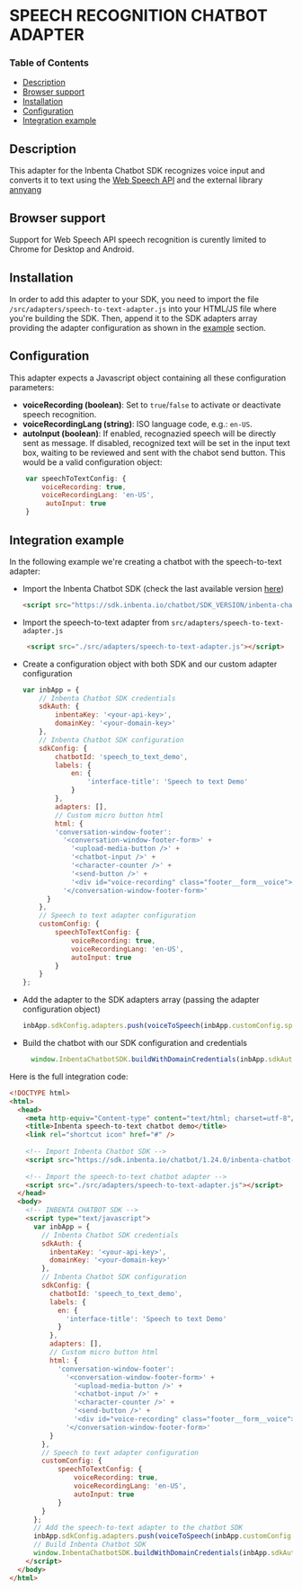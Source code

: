 # SPEECH RECOGNITION CHATBOT ADAPTER

### Table of Contents
* [Description](#description)
* [Browser support](#browser-support)
* [Installation](#installation)
* [Configuration](#configuration)
* [Integration example](#integration-example)

## Description
This adapter for the Inbenta Chatbot SDK recognizes voice input and converts it to text using the [Web Speech API](https://developer.mozilla.org/en-US/docs/Web/API/Web_Speech_API/Using_the_Web_Speech_API) and the external library [annyang](https://www.talater.com/annyang/)

## Browser support
Support for Web Speech API speech recognition is curently limited to Chrome for Desktop and Android.

## Installation
In order to add this adapter to your SDK, you need to import the file `/src/adapters/speech-to-text-adapter.js` into your HTML/JS file where you're building the SDK. Then, append it to the SDK adapters array providing the adapter configuration as shown in the [example](#integration-example) section.

## Configuration
This adapter expects a Javascript object containing all these configuration parameters:
- **voiceRecording (boolean)**: Set to `true`/`false` to activate or deactivate speech recognition.
 - **voiceRecordingLang (string)**: ISO language code, e.g.: `en-US`.
 - **autoInput (boolean)**: If enabled, recognazied speech will be directly sent as  message. If disabled, recognized text will be set in the input text box, waiting to be reviewed and sent with the chabot send button.
This would be a valid configuration object:
```javascript
    var speechToTextConfig: {
        voiceRecording: true,
        voiceRecordingLang: 'en-US',
         autoInput: true
    }
```

## Integration example
In the following example we're creating a chatbot with the speech-to-text adapter:
* Import the Inbenta Chatbot SDK (check the last available version [here](https://developers.inbenta.io/chatbot/javascript-sdk/sdk-subresource-integrity))
    ```html
    <script src="https://sdk.inbenta.io/chatbot/SDK_VERSION/inbenta-chatbot-sdk.js"></script>
    ```
* Import the speech-to-text adapter from `src/adapters/speech-to-text-adapter.js`
    ```html
     <script src="./src/adapters/speech-to-text-adapter.js"></script>
    ```
* Create a configuration object with both SDK and our custom adapter configuration
    ```javascript
    var inbApp = {
        // Inbenta Chatbot SDK credentials
        sdkAuth: {
            inbentaKey: '<your-api-key>',
            domainKey: '<your-domain-key>'
        },
        // Inbenta Chatbot SDK configuration
        sdkConfig: {
            chatbotId: 'speech_to_text_demo',
            labels: {
                en: {
                    'interface-title': 'Speech to text Demo'
                }
            },
            adapters: [],
            // Custom micro button html
            html: {
            'conversation-window-footer':
              '<conversation-window-footer-form>' +
                '<upload-media-button />' +
                '<chatbot-input />' +
                '<character-counter />' +
                '<send-button />' +
                '<div id="voice-recording" class="footer__form__voice"></div>' +
              '</conversation-window-footer-form>'
          }
        },
        // Speech to text adapter configuration
        customConfig: {
            speechToTextConfig: {
                voiceRecording: true,
                voiceRecordingLang: 'en-US',
                autoInput: true
            }
        }
    };
    ```
* Add the adapter to the SDK adapters array (passing the adapter configuration object)
    ```javascript
    inbApp.sdkConfig.adapters.push(voiceToSpeech(inbApp.customConfig.speechToTextConfig));
    ```
* Build the chatbot with our SDK configuration and credentials
    ```javascript
      window.InbentaChatbotSDK.buildWithDomainCredentials(inbApp.sdkAuth, inbApp.sdkConfig);
    ```
Here is the full integration code:
```html
<!DOCTYPE html>
<html>
  <head>
    <meta http-equiv="Content-type" content="text/html; charset=utf-8"/>
    <title>Inbenta speech-to-text chatbot demo</title>
    <link rel="shortcut icon" href="#" />
    
    <!-- Import Inbenta Chatbot SDK -->
    <script src="https://sdk.inbenta.io/chatbot/1.24.0/inbenta-chatbot-sdk.js"></script>
    
    <!-- Import the speech-to-text chatbot adapter -->
    <script src="./src/adapters/speech-to-text-adapter.js"></script>
  </head>
  <body>
    <!-- INBENTA CHATBOT SDK -->
    <script type="text/javascript">
      var inbApp = {
        // Inbenta Chatbot SDK credentials
        sdkAuth: {
          inbentaKey: '<your-api-key>',
          domainKey: '<your-domain-key>'
        },
        // Inbenta Chatbot SDK configuration
        sdkConfig: {
          chatbotId: 'speech_to_text_demo',
          labels: {
            en: {
              'interface-title': 'Speech to text Demo'
            }
          },
          adapters: [],
          // Custom micro button html
          html: {
            'conversation-window-footer':
              '<conversation-window-footer-form>' +
                '<upload-media-button />' +
                '<chatbot-input />' +
                '<character-counter />' +
                '<send-button />' +
                '<div id="voice-recording" class="footer__form__voice"></div>' +
              '</conversation-window-footer-form>'
          }
        },
        // Speech to text adapter configuration
        customConfig: {
            speechToTextConfig: {
                voiceRecording: true,
                voiceRecordingLang: 'en-US',
                autoInput: true
            }
        }
      };
      // Add the speech-to-text adapter to the chatbot SDK
      inbApp.sdkConfig.adapters.push(voiceToSpeech(inbApp.customConfig.speechToTextConfig));
      // Build Inbenta Chatbot SDK
      window.InbentaChatbotSDK.buildWithDomainCredentials(inbApp.sdkAuth, inbApp.sdkConfig);
    </script>
  </body>
</html>
